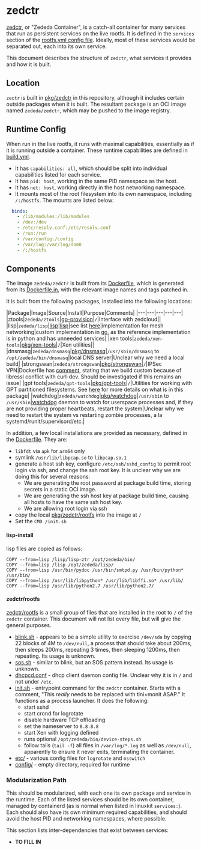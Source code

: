 # zedctr

[zedctr](./pkg/zedctr), or "Zededa Container", is a catch-all container for many services that run as persistent services on the live rootfs. It is defined in the `services` section of the [rootfs.yml config file](./images/rootfs/yml). Ideally, most of these services would be separated out, each into its own service.

This document describes the structure of `zedctr`, what services it provides and how it is built.

## Location

`zectr` is built in [pkg/zedctr](./pkg/zedctr) in this repository, although it includes certain outside packages when it is built. The resultant package is an OCI image named `zededa/zedctr`, which may be pushed to the image registry.

## Runtime Config

When run in the live rootfs, it runs with maximal capabilities, essentially as if it is running outside a container. These runtime capabilities are defined in [build.yml](./pkg/zedctr/build.yml).

* It has `capabilities: all`, which should be split into individual capabilities listed for each service.
* It has `pid: host`, working in the same PID namespace as the host.
* It has `net: host`, working directly in the host networking namespace.
* It mounts most of the root filesystem into its own namespace, including `/:/hostfs`. The mounts are listed below:

```yml
  binds:
    - /lib/modules:/lib/modules
    - /dev:/dev
    - /etc/resolv.conf:/etc/resolv.conf
    - /run:/run
    - /var/config:/config
    - /var/log:/var/log/dom0
    - /:/hostfs
```

## Components

The image `zededa/zedctr` is built from its [Dockerfile](./pkg/zedctr/Dockerfile), which is generated from its [Dockerfile.in](./pkg/zedctr/Dockerfile.in), with the relevant image names and tags patched in.

It is built from the following packages, installed into the following locations:

|Package|Image|Source|Install|Purpose|Comments|
|---|---|---|---|---|
|ztools|`zededa/ztools`|[go-provision](https://github.com/zededa/go-provision)|`/`|Interface with zedcloud||
|lisp|`zededa/lisp`|[lisp](https://github.com/zededa/lisp)|[lisp](https://wikipedia.org/lisp)|see list [here](#lisp-install)|implementation for mesh networking|custom implementation in [go](https://golang.org), as the reference implementation is in python and has unneeded services|
|xen tools|`zededa/xen-tools`|[pkg/xen-tools](./pkg/xen-tools)|`/`|Xen utilities||
|dnsmasg|`zededa/dnsmasq`|[pkg/dnsmasq](./pkg/dnsmasq)|`/usr/sbin/dnsmasq` to `/opt/zededa/bin/dnsmasq`|local DNS server|Unclear why we need a local build|
|strongswan|`zededa/strongswan`|[pkg/strongswan](./pkg/strongswan)|`/`|IPSec VPN|Dockerfile has [comment](./pkg/strongswan/Dockerfile#L63-L66), stating that we build custom because of libressl conflict with curl-dev. Should be investigated if this remains an issue|
|gpt tools|`zededa/gpt-tools`|[pkg/gpt-tools](./pkg/gpt-tools)|`/`|Utilities for working with GPT partitioned filesystems. See [here](./UPSTREAMING.md#gpt-tools) for more details on what is in this package|
|watchdog|`zededa/watchdog`|[pkg/watchdog](./pkg/watchdog)|`/usr/sbin` to `/usr/sbin`|[watchdog]() daemon to watch for userspace processes and, if they are not providing proper heartbeats, restart the system|Unclear why we need to restart the system vs restarting zombie processes, a la systemd/runit/supervisord/etc.|

In addition, a few local installations are provided as necessary, defined in the [Dockerfile](./pkg/zedctr/Dockerfile). They are:

* `libfdt` via `apk` for `arm64` only
* symlink `/usr/lib/libpcap.so` to `libpcap.so.1`
* generate a host ssh key, configure `/etc/ssh/sshd_config` to permit root login via ssh, and change the ssh root key. It is unclear why we are doing this for several reasons:
    * We are generating the root password at package build time, storing secrets in a static OCI image. 
    * We are generating the ssh host key at package build time, causing all hosts to have the same ssh host key.
    * We are allowing root login via ssh
* copy the local [pkg/zedctr/rootfs](./pkg/zedctr/rootfs/) into the image at `/`
* Set the `CMD /init.sh`

#### lisp-install

lisp files are copied as follows:

```
COPY --from=lisp /lisp/lisp-ztr /opt/zededa/bin/
COPY --from=lisp /lisp /opt/zededa/lisp/
COPY --from=lisp /usr/bin/pydoc /usr/bin/smtpd.py /usr/bin/python* /usr/bin/
COPY --from=lisp /usr/lib/libpython* /usr/lib/libffi.so* /usr/lib/
COPY --from=lisp /usr/lib/python2.7 /usr/lib/python2.7/
```

#### zedctr/rootfs

[zedctr/rootfs](./pkg/zedctr/rootfs) is a small group of files that are installed in the root to `/` of the `zedctr` container. This document will not list every file, but will give the general purposes.

* [blink.sh](./pkg/zedctr/rootfs/blink.sh) - appears to be a simple utility to exercise `/dev/sda` by copying 22 blocks of 4M to `/dev/null`, a process that should take about 200ms, then sleeps 200ms, repeating 3 times, then sleeping 1200ms, then repeating. Its usage is unknown.
* [sos.sh](./okg/zedctr/rootfs/sos.sh) - similar to blink, but an SOS pattern instead. Its usage is unknown.
* [dhcpcd.conf](./pkg/zedctr/rootfs/dhcpcd.conf) - dhcp client daemon config file. Unclear why it is in `/` and not under `/etc`.
* [init.sh](./pkg/zedctr/rootfs/init.sh) - entrypoint command for the `zedctr` container. Starts with a comment, "This *really* needs to be replaced with tini+monit ASAP." It functions as a process launcher. It does the following:
    * start sshd
    * start crond for logrotate
    * disable hardware TCP offloading
    * set the nameserver to `8.8.8.8`
    * start Xen with logging defined
    * runs optional `/opt/zededa/bin/device-steps.sh`
    * follow tails (`tail -f`) all files in `/var/log/*.log` as well as `/dev/null`, apparently to ensure it never exits, terminating the container.
* [etc/](./pkg/zedctr/rootfs/etc/) - various config files for `logrotate` and `nsswitch`
* [config/](./pkg/zedctr/rootfs/config) - empty directory, required for runtime

### Modularization Path

This should be modularized, with each one its own package and service in the runtime. Each of the listed services should be its own container, managed by containerd (as is normal when listed in linuxkit `services:`). Each should also have its own minimum required capabilities, and should avoid the host PID and networking namespaces, where possible.

This section lists inter-dependencies that exist between services:

* **TO FILL IN**


